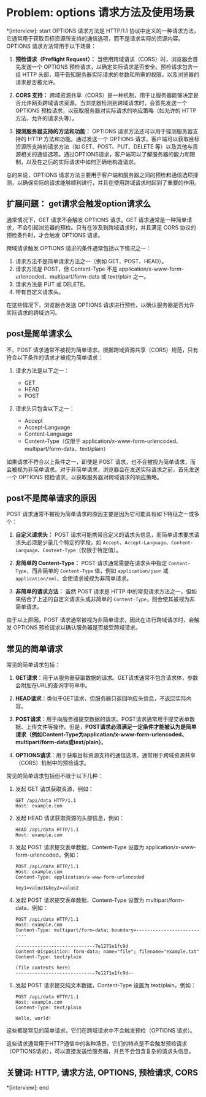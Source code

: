 # Problem: options 请求方法及使用场景

*[interview]: start
OPTIONS 请求方法是 HTTP/1.1 协议中定义的一种请求方法，它通常用于获取目标资源所支持的通信选项，而不是请求实际的资源内容。OPTIONS 请求方法常用于以下场景：

1. **预检请求（Preflight Request）：** 当使用跨域请求（CORS）时，浏览器会首先发送一个 OPTIONS 预检请求，以确定实际请求是否安全。预检请求包含一组 HTTP 头部，用于告知服务器实际请求的参数和所需的权限，以及浏览器的请求是否被允许。

2. **CORS 支持：** 跨域资源共享（CORS）是一种机制，用于让服务器能够决定是否允许网页跨域请求资源。当浏览器检测到跨域请求时，会首先发送一个 OPTIONS 预检请求，以获取服务器对实际请求的响应策略（如允许的 HTTP 方法、允许的请求头等）。

3. **探测服务器支持的方法和功能：** OPTIONS 请求方法还可以用于探测服务器支持的 HTTP 方法和功能。通过发送一个 OPTIONS 请求，客户端可以获取目标资源所支持的请求方法（如 GET、POST、PUT、DELETE 等）以及其他与资源相关的通信选项。通过OPTIONS请求，客户端可以了解服务器的能力和限制，以及在之后的实际请求中如何正确地构造请求。

总的来说，OPTIONS 请求方法主要用于客户端和服务器之间的预检和通信选项探测，以确保实际的请求能够顺利进行，并且在使用跨域请求时起到了重要的作用。

## 扩展问题： get请求会触发option请求么
通常情况下，GET 请求不会触发 OPTIONS 请求。GET 请求通常是一种简单请求，不会引起浏览器的预检。只有在涉及到跨域请求时，并且满足 CORS 协议的预检条件时，才会触发 OPTIONS 请求。

跨域请求触发 OPTIONS 请求的条件通常包括以下情况之一：

1. 请求方法不是简单请求方法之一（例如 GET、POST、HEAD）。
2. 请求方法是 POST，但 Content-Type 不是 application/x-www-form-urlencoded、multipart/form-data 或 text/plain 之一。
3. 请求方法是 PUT 或 DELETE。
4. 带有自定义请求头。

在这些情况下，浏览器会发送 OPTIONS 请求进行预检，以确认服务器是否允许实际请求的跨域访问。

## post是简单请求么
不，POST 请求通常不被视为简单请求。根据跨域资源共享（CORS）规范，只有符合以下条件的请求才被视为简单请求：

1. 请求方法是以下之一：
   - GET
   - HEAD
   - POST

2. 请求头只包含以下之一：
   - Accept
   - Accept-Language
   - Content-Language
   - Content-Type（仅限于 application/x-www-form-urlencoded、multipart/form-data、text/plain）

如果请求不符合以上条件之一，即使是 POST 请求，也不会被视为简单请求，而会被视为非简单请求。对于非简单请求，浏览器会在发送实际请求之前，首先发送一个 OPTIONS 预检请求，以获取服务器对跨域请求的响应策略。

## post不是简单请求的原因
POST 请求通常不被视为简单请求的原因主要是因为它可能具有如下特征之一或多个：

1. **自定义请求头：** POST 请求可能携带自定义的请求头信息，而简单请求要求请求头必须是少量几个特定的字段，如 `Accept`、`Accept-Language`、`Content-Language`、`Content-Type`（仅限于特定值）。

2. **非简单的 Content-Type：** POST 请求通常需要在请求头中指定 `Content-Type`，而非简单的 `Content-Type` 值，例如 `application/json` 或 `application/xml`，会使请求被视为非简单请求。

3. **非简单的请求方法：** 虽然 POST 请求是 HTTP 中的常见请求方法之一，但如果结合了上述的自定义请求头或非简单的 `Content-Type`，则会使其被视为非简单请求。

由于以上原因，POST 请求通常被视为非简单请求，因此在进行跨域请求时，会触发 OPTIONS 预检请求以确认服务器是否接受跨域请求。

## 常见的简单请求
常见的简单请求包括：

1. **GET请求**：用于从服务器获取数据的请求。GET请求通常不包含请求体，参数会附加在URL的查询字符串中。

2. **HEAD请求**：类似于GET请求，但服务器只返回响应头信息，不返回实际内容。

3. **POST请求**：用于向服务器提交数据的请求。POST请求通常用于提交表单数据、上传文件等操作。但是，**POST请求必须满足一定条件才能被认为是简单请求（例如Content-Type为application/x-www-form-urlencoded、multipart/form-data或text/plain）**。

4. **OPTIONS请求**：用于获取目标资源支持的通信选项，通常用于跨域资源共享（CORS）机制中的预检请求。

常见的简单请求包括但不限于以下几种：

1. 发起 GET 请求获取资源，例如：
   ```http
   GET /api/data HTTP/1.1
   Host: example.com
   ```

2. 发起 HEAD 请求获取资源的头部信息，例如：
   ```http
   HEAD /api/data HTTP/1.1
   Host: example.com
   ```

3. 发起 POST 请求提交表单数据，Content-Type 设置为 application/x-www-form-urlencoded，例如：
   ```http
   POST /api/data HTTP/1.1
   Host: example.com
   Content-Type: application/x-www-form-urlencoded

   key1=value1&key2=value2
   ```

4. 发起 POST 请求提交表单数据，Content-Type 设置为 multipart/form-data，例如：
   ```http
   POST /api/data HTTP/1.1
   Host: example.com
   Content-Type: multipart/form-data; boundary=---------------------------

   -----------------------------7e1271e1fc9d
   Content-Disposition: form-data; name="file"; filename="example.txt"
   Content-Type: text/plain

   (file contents here)
   -----------------------------7e1271e1fc9d--
   ```

5. 发起 POST 请求提交纯文本数据，Content-Type 设置为 text/plain，例如：
   ```http
   POST /api/data HTTP/1.1
   Host: example.com
   Content-Type: text/plain

   Hello, world!
   ```

这些都是常见的简单请求，它们在跨域请求中不会触发预检（OPTIONS 请求）。

这些请求通常用于HTTP通信中的各种场景，它们的特点是不会触发预检请求（OPTIONS请求），可以直接发送给服务器，并且不会包含复杂的请求头信息。


## 关键词: HTTP, 请求方法, OPTIONS, 预检请求, CORS
*[interview]: end
